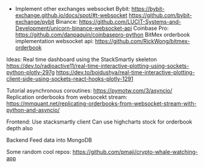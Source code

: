 - Implement other exchanges websocket
Bybit: https://bybit-exchange.github.io/docs/spot/#t-websocket
        https://github.com/bybit-exchange/pybit
Binance: https://github.com/LUCIT-Systems-and-Development/unicorn-binance-websocket-api
Coinbase Pro: https://github.com/danpaquin/coinbasepro-python
BitMex orderbook implementation websocket api: https://github.com/RickWong/bitmex-orderbook

Ideas:
Real time dashboard using the StackSmartly skeleton
https://dev.to/radioactive11/real-time-interactive-plotting-using-sockets-python-plotly-297g
https://dev.to/boidushya/real-time-interactive-plotting-client-side-using-sockets-react-hooks-plotly-1291

Tutorial asynchronous coroutines: https://pymotw.com/3/asyncio/
Replication orderbooks from websocekt stream: https://mmquant.net/replicating-orderbooks-from-websocket-stream-with-python-and-asyncio/

Frontend: Use stacksmartly client
Can use highcharts stock for orderbook depth also

Backend
Feed data into MongoDB


Some random cool repos:
https://github.com/pmaji/crypto-whale-watching-app
